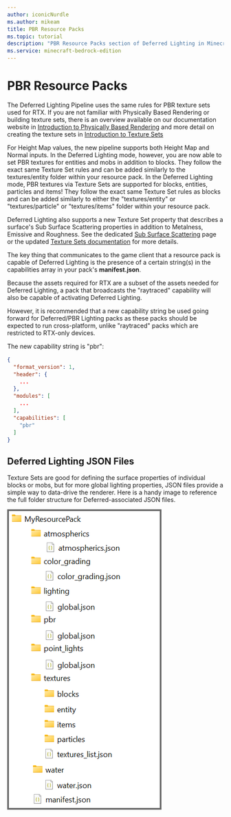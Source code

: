 ```yaml
---
author: iconicNurdle
ms.author: mikeam
title: PBR Resource Packs
ms.topic: tutorial
description: "PBR Resource Packs section of Deferred Lighting in Minecraft: Bedrock Edition."
ms.service: minecraft-bedrock-edition
---
```


# PBR Resource Packs

The Deferred Lighting Pipeline uses the same rules for PBR texture sets used for RTX. If you are not familiar with Physically Based Rendering or building texture sets, there is an overview available on our documentation website in [Introduction to Physically Based Rendering](../RTXPBRIntro.md) and more detail on creating the texture sets in [Introduction to Texture Sets](../../Reference/Content/TextureSetsReference/TextureSetsConcepts/TextureSetsIntroduction.md)

For Height Map values, the new pipeline supports both Height Map and Normal inputs. In the Deferred Lighting mode, however, you are now able to set PBR textures for entities and mobs in addition to blocks. They follow the exact same Texture Set rules and can be added similarly to the textures/entity folder within your resource pack. In the Deferred Lighting mode, PBR textures via Texture Sets are supported for blocks, entities, particles and items! They follow the exact same Texture Set rules as blocks and can be added similarly to either the "textures/entity" or "textures/particle" or "textures/items" folder within your resource pack.

Deferred Lighting also supports a new Texture Set property that describes a surface's Sub Surface Scattering properties in addition to Metalness, Emissive and Roughness. See the dedicated [Sub Surface Scattering](SubSurfaceScatteringCustomization.md
) page or the updated [Texture Sets documentation](../../Reference/Content/TextureSetsReference/TextureSetsConcepts/TextureSetsIntroduction.md) for more details.

The key thing that communicates to the game client that a resource pack is capable of Deferred Lighting is the presence of a certain string(s) in the capabilities array in your pack's **manifest.json**.

Because the assets required for RTX are a subset of the assets needed for Deferred Lighting, a pack that broadcasts the "raytraced" capability will also be capable of activating Deferred Lighting.

However, it is recommended that a new capability string be used going forward for Deferred/PBR Lighting packs as these packs should be expected to run cross-platform, unlike "raytraced" packs which are restricted to RTX-only devices.

The new capability string is "pbr":

```json
{ 
  "format_version": 1,
  "header": {
    ...
  }, 
  "modules": [
    ...
  ], 
  "capabilities": [
    "pbr"
  ]
}
```

## Deferred Lighting JSON Files

Texture Sets are good for defining the surface properties of individual blocks or mobs, but for more global lighting properties, JSON files provide a simple way to data-drive the renderer. Here is a handy image to reference the full folder structure for Deferred-associated JSON files.

![Image of the file structure for a resource pack with a manifest file, an atmospherics folder containing an atmospherics.json file, a color_grading folder containing a color_grading.json, a lighting folder containing a global.json file, a pbr folder containing a global.json file, a point_lights folder containing a global.json, a textures folder containing a "blocks" folder, an "entities" folder, an "items" folder, a "particles" folder and a textures_list.json file, and a water folder containing a water.json.](Media/RP_file_structure.png)

